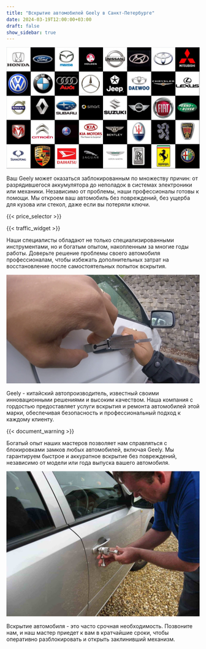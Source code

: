 ```yaml
---
title: "Вскрытие автомобилей Geely в Санкт-Петербурге"
date: 2024-03-19T12:00:00+03:00
draft: false
show_sidebar: true
---
```


![логотипы авто](../car_logo.jpg)

Ваш Geely может оказаться заблокированным по множеству причин: от разрядившегося аккумулятора до неполадок в системах электроники или механики. Независимо от проблемы, наши профессионалы готовы к помощи. Мы откроем ваш автомобиль без повреждений, без ущерба для кузова или стекол, даже если вы потеряли ключи.

{{< price_selector >}}

{{< traffic_widget >}}

Наши специалисты обладают не только специализированными инструментами, но и богатым опытом, накопленным за многие годы работы. Доверьте решение проблемы своего автомобиля профессионалам, чтобы избежать дополнительных затрат на восстановление после самостоятельных попыток вскрытия.

![вскрытие машины без повреждений](../car.jpg)

Geely - китайский автопроизводитель, известный своими инновационными решениями и высоким качеством. Наша компания с гордостью предоставляет услуги вскрытия и ремонта автомобилей этой марки, обеспечивая безопасность и профессиональный подход к каждому клиенту.

{{< document_warning >}}

Богатый опыт наших мастеров позволяет нам справляться с блокировками замков любых автомобилей, включая Geely. Мы гарантируем быстрое и аккуратное вскрытие без повреждений, независимо от модели или года выпуска вашего автомобиля.

![процесс вскртия авто](../car_open.jpg)

Вскрытие автомобиля - это часто срочная необходимость. Позвоните нам, и наш мастер приедет к вам в кратчайшие сроки, чтобы оперативно разблокировать и открыть заклинивший механизм.
